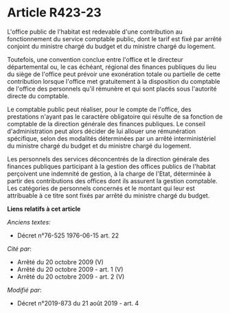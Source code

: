 # Article R423-23

L'office public de l'habitat est redevable d'une contribution au fonctionnement du service comptable public, dont le tarif
est fixé par arrêté conjoint du ministre chargé du budget et du ministre chargé du logement. 

Toutefois, une convention conclue entre l'office et le directeur départemental ou, le cas échéant, régional des finances
publiques du lieu du siège de l'office peut prévoir une exonération totale ou partielle de cette contribution lorsque
l'office met gratuitement à la disposition du comptable de l'office des personnels qu'il rémunère et qui sont placés sous
l'autorité directe du comptable. 

Le comptable public peut réaliser, pour le compte de l'office, des prestations n'ayant pas le caractère obligatoire qui
résulte de sa fonction de comptable de la direction générale des finances publiques. Le conseil d'administration peut alors
décider de lui allouer une rémunération spécifique, selon des modalités déterminées par un arrêté interministériel du
ministre chargé du budget et du ministre chargé du logement. 

Les personnels des services déconcentrés de la direction générale des finances publiques participant à la gestion des offices
publics de l'habitat perçoivent une indemnité de gestion, à la charge de l'Etat, déterminée à partir des contributions des
offices dont ils assurent la gestion comptable. Les catégories de personnels concernés et le montant qui leur est attribuable
à ce titre sont fixés par arrêté du ministre chargé du budget.

**Liens relatifs à cet article**

_Anciens textes_:

  - Décret n°76-525 1976-06-15 art. 22

_Cité par_:

  - Arrêté du 20 octobre 2009 (V)
  - Arrêté du 20 octobre 2009 - art. 1 (V)
  - Arrêté du 20 octobre 2009 - art. 2 (V)

_Modifié par_:

  - Décret n°2019-873 du 21 août 2019 - art. 4
